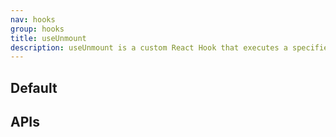 ```yaml
---
nav: hooks
group: hooks
title: useUnmount
description: useUnmount is a custom React Hook that executes a specified function when a component is unmounted.
---
```


## Default

<code src="./demos/index.tsx" nopadding></code>

## APIs

<API></API>
